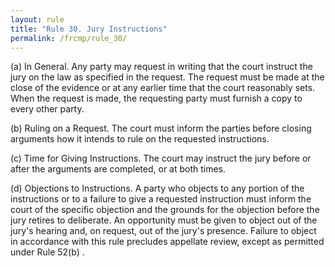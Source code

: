 ```yaml
---
layout: rule
title: "Rule 30. Jury Instructions"
permalink: /frcmp/rule_30/
---
```


(a) In General. Any party may request in writing that the court instruct the jury on the law as specified in the request. The request must be made at the close of the evidence or at any earlier time that the court reasonably sets. When the request is made, the requesting party must furnish a copy to every other party.


(b) Ruling on a Request. The court must inform the parties before closing arguments how it intends to rule on the requested instructions.


(c) Time for Giving Instructions. The court may instruct the jury before or after the arguments are completed, or at both times.


(d) Objections to Instructions. A party who objects to any portion of the instructions or to a failure to give a requested instruction must inform the court of the specific objection and the grounds for the objection before the jury retires to deliberate. An opportunity must be given to object out of the jury's hearing and, on request, out of the jury's presence. Failure to object in accordance with this rule precludes appellate review, except as permitted under Rule 52(b) .
